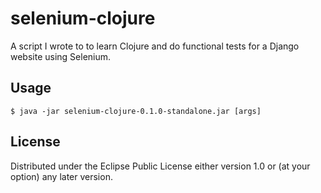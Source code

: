 # selenium-clojure

A script I wrote to to learn Clojure and do functional tests for a Django website using Selenium.

## Usage

    $ java -jar selenium-clojure-0.1.0-standalone.jar [args]

## License

Distributed under the Eclipse Public License either version 1.0 or (at
your option) any later version.
